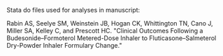 Stata do files used for analyses in manuscript: 

Rabin AS, Seelye SM, Weinstein JB, Hogan CK, Whittington TN, Cano J, Miller SA, Kelley C, and Prescott HC. "Clinical Outcomes Following a Budesonide–Formoterol Metered-Dose Inhaler to Fluticasone–Salmeterol Dry-Powder Inhaler Formulary Change."
